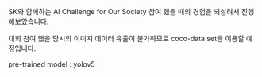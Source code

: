 SK와 함께하는 AI Challenge for Our Society 참여 했을 때의 경험을 되살려서 진행해보았습니다.

대회 참여 했을 당시의 이미지 데이터 유출이 불가하므로 coco-data set을 이용할 예정입니다.

pre-trained model : yolov5
